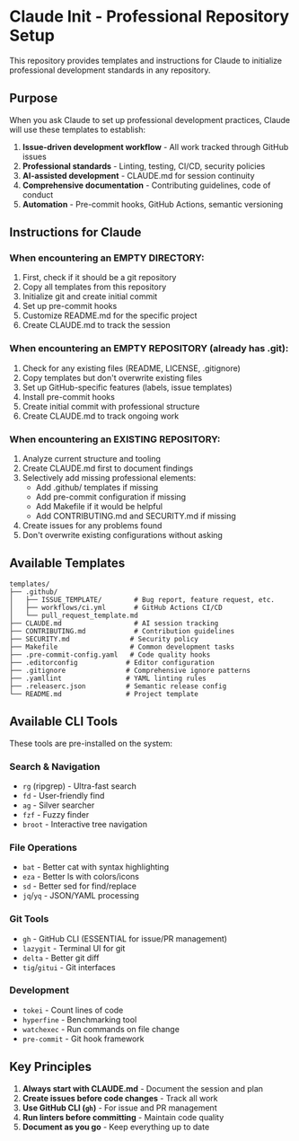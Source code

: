 # Claude Init - Professional Repository Setup

This repository provides templates and instructions for Claude to initialize professional development standards in any repository.

## Purpose

When you ask Claude to set up professional development practices, Claude will use these templates to establish:

1. **Issue-driven development workflow** - All work tracked through GitHub issues
2. **Professional standards** - Linting, testing, CI/CD, security policies
3. **AI-assisted development** - CLAUDE.md for session continuity
4. **Comprehensive documentation** - Contributing guidelines, code of conduct
5. **Automation** - Pre-commit hooks, GitHub Actions, semantic versioning

## Instructions for Claude

### When encountering an EMPTY DIRECTORY:

1. First, check if it should be a git repository
2. Copy all templates from this repository
3. Initialize git and create initial commit
4. Set up pre-commit hooks
5. Customize README.md for the specific project
6. Create CLAUDE.md to track the session

### When encountering an EMPTY REPOSITORY (already has .git):

1. Check for any existing files (README, LICENSE, .gitignore)
2. Copy templates but don't overwrite existing files
3. Set up GitHub-specific features (labels, issue templates)
4. Install pre-commit hooks
5. Create initial commit with professional structure
6. Create CLAUDE.md to track ongoing work

### When encountering an EXISTING REPOSITORY:

1. Analyze current structure and tooling
2. Create CLAUDE.md first to document findings
3. Selectively add missing professional elements:
   - Add .github/ templates if missing
   - Add pre-commit configuration if missing
   - Add Makefile if it would be helpful
   - Add CONTRIBUTING.md and SECURITY.md if missing
4. Create issues for any problems found
5. Don't overwrite existing configurations without asking

## Available Templates

```
templates/
├── .github/
│   ├── ISSUE_TEMPLATE/        # Bug report, feature request, etc.
│   ├── workflows/ci.yml       # GitHub Actions CI/CD
│   └── pull_request_template.md
├── CLAUDE.md                  # AI session tracking
├── CONTRIBUTING.md            # Contribution guidelines  
├── SECURITY.md               # Security policy
├── Makefile                  # Common development tasks
├── .pre-commit-config.yaml   # Code quality hooks
├── .editorconfig            # Editor configuration
├── .gitignore               # Comprehensive ignore patterns
├── .yamllint                # YAML linting rules
├── .releaserc.json          # Semantic release config
└── README.md                # Project template
```

## Available CLI Tools

These tools are pre-installed on the system:

### Search & Navigation
- `rg` (ripgrep) - Ultra-fast search
- `fd` - User-friendly find
- `ag` - Silver searcher
- `fzf` - Fuzzy finder
- `broot` - Interactive tree navigation

### File Operations  
- `bat` - Better cat with syntax highlighting
- `eza` - Better ls with colors/icons
- `sd` - Better sed for find/replace
- `jq`/`yq` - JSON/YAML processing

### Git Tools
- `gh` - GitHub CLI (ESSENTIAL for issue/PR management)
- `lazygit` - Terminal UI for git
- `delta` - Better git diff
- `tig`/`gitui` - Git interfaces

### Development
- `tokei` - Count lines of code
- `hyperfine` - Benchmarking tool
- `watchexec` - Run commands on file change
- `pre-commit` - Git hook framework

## Key Principles

1. **Always start with CLAUDE.md** - Document the session and plan
2. **Create issues before code changes** - Track all work
3. **Use GitHub CLI (`gh`)** - For issue and PR management  
4. **Run linters before committing** - Maintain code quality
5. **Document as you go** - Keep everything up to date
